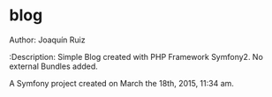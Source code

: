 blog
====

Author: Joaquín Ruiz

:Description:
Simple Blog created with PHP Framework Symfony2.
No external Bundles added.


A Symfony project created on March the 18th, 2015, 11:34 am.

